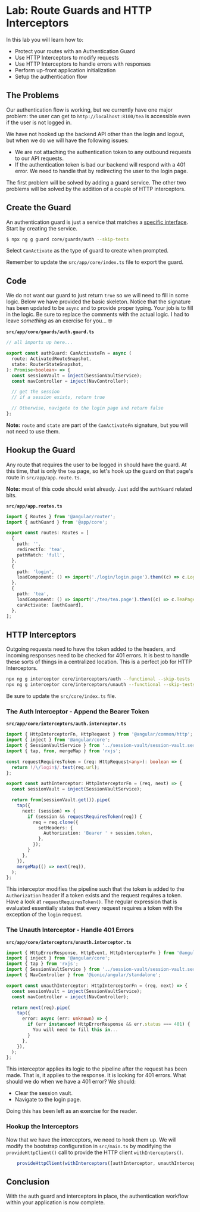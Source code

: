 # Lab: Route Guards and HTTP Interceptors

In this lab you will learn how to:

- Protect your routes with an Authentication Guard
- Use HTTP Interceptors to modify requests
- Use HTTP Interceptors to handle errors with responses
- Perform up-front application initialization
- Setup the authentication flow

## The Problems

Our authentication flow is working, but we currently have one major problem: the user can get to `http://localhost:8100/tea` is accessible even if the user is not logged in.

We have not hooked up the backend API other than the login and logout, but when we do we will have the following issues:

- We are not attaching the authentication token to any outbound requests to our API requests.
- If the authentication token is bad our backend will respond with a 401 error. We need to handle that by redirecting the user to the login page.

The first problem will be solved by adding a guard service. The other two problems will be solved by the addition of a couple of HTTP interceptors.

## Create the Guard

An authentication guard is just a service that matches a <a href="https://angular.io/api/router/CanActivate" target="_blank">specific interface</a>. Start by creating the service.

```bash
$ npx ng g guard core/guards/auth --skip-tests
```

Select `CanActivate` as the type of guard to create when prompted.

Remember to update the `src/app/core/index.ts` file to export the guard.

## Code

We do not want our guard to just return `true` so we will need to fill in some logic. Below we have provided the basic skeleton. Notice that the signature has been updated to be `async` and to provide proper typing. Your job is to fill in the logic. Be sure to replace the comments with the actual logic. I had to leave _something_ as an exercise for you... 🤓

**`src/app/core/guards/auth.guard.ts`**

```typescript
// all imports up here...

export const authGuard: CanActivateFn = async (
  route: ActivatedRouteSnapshot,
  state: RouterStateSnapshot,
): Promise<boolean> => {
  const sessionVault = inject(SessionVaultService);
  const navController = inject(NavController);

  // get the session
  // if a session exists, return true

  // Otherwise, navigate to the login page and return false
};
```

**Note:** `route` and `state` are part of the `CanActivateFn` signature, but you will not need to use them.

## Hookup the Guard

Any route that requires the user to be logged in should have the guard. At this time, that is only the `tea` page, so let's hook up the guard on that page's route in `src/app/app.route.ts`.

**Note:** most of this code should exist already. Just add the `authGuard` related bits.

**`src/app/app.routes.ts`**

```typescript
import { Routes } from '@angular/router';
import { authGuard } from '@app/core';

export const routes: Routes = [
  {
    path: '',
    redirectTo: 'tea',
    pathMatch: 'full',
  },
  {
    path: 'login',
    loadComponent: () => import('./login/login.page').then((c) => c.LoginPage),
  },
  {
    path: 'tea',
    loadComponent: () => import('./tea/tea.page').then((c) => c.TeaPage),
    canActivate: [authGuard],
  },
];
```

## HTTP Interceptors

Outgoing requests need to have the token added to the headers, and incoming responses need to be checked for 401 errors. It is best to handle these sorts of things in a centralized location. This is a perfect job for HTTP Interceptors.

```bash
npx ng g interceptor core/interceptors/auth --functional --skip-tests
npx ng g interceptor core/interceptors/unauth --functional --skip-tests
```

Be sure to update the `src/core/index.ts` file.

### The Auth Interceptor - Append the Bearer Token

**`src/app/core/interceptors/auth.interceptor.ts`**

```typescript
import { HttpInterceptorFn, HttpRequest } from '@angular/common/http';
import { inject } from '@angular/core';
import { SessionVaultService } from '../session-vault/session-vault.service';
import { tap, from, mergeMap } from 'rxjs';

const requestRequiresToken = (req: HttpRequest<any>): boolean => {
  return !/\/login$/.test(req.url);
};

export const authInterceptor: HttpInterceptorFn = (req, next) => {
  const sessionVault = inject(SessionVaultService);

  return from(sessionVault.get()).pipe(
    tap({
      next: (session) => {
        if (session && requestRequiresToken(req)) {
          req = req.clone({
            setHeaders: {
              Authorization: 'Bearer ' + session.token,
            },
          });
        }
      },
    }),
    mergeMap(() => next(req)),
  );
};
```

This interceptor modifies the pipeline such that the token is added to the `Authorization` header if a token exists and the request requires a token. Have a look at `requestRequiresToken()`. The regular expression that is evaluated essentially states that every request requires a token with the exception of the `login` request.

### The Unauth Interceptor - Handle 401 Errors

**`src/app/core/interceptors/unauth.interceptor.ts`**

```typescript
import { HttpErrorResponse, HttpEvent, HttpInterceptorFn } from '@angular/common/http';
import { inject } from '@angular/core';
import { tap } from 'rxjs';
import { SessionVaultService } from '../session-vault/session-vault.service';
import { NavController } from '@ionic/angular/standalone';

export const unauthInterceptor: HttpInterceptorFn = (req, next) => {
  const sessionVault = inject(SessionVaultService);
  const navController = inject(NavController);

  return next(req).pipe(
    tap({
      error: async (err: unknown) => {
        if (err instanceof HttpErrorResponse && err.status === 401) {
          You will need to fill this in...
        }
      },
    }),
  );
};
```

This interceptor applies its logic to the pipeline after the request has been made. That is, it applies to the response. It is looking for 401 errors. What should we do when we have a 401 error? We should:

- Clear the session vault.
- Navigate to the login page.

Doing this has been left as an exercise for the reader.

### Hookup the Interceptors

Now that we have the interceptors, we need to hook them up. We will modify the bootstrap configuration in `src/main.ts` by modifying the `provideHttpClient()` call to provide the HTTP client `withInterceptors()`.

```typescript
    provideHttpClient(withInterceptors([authInterceptor, unauthInterceptor])),
```

## Conclusion

With the auth guard and interceptors in place, the authentication workflow within your application is now complete.
